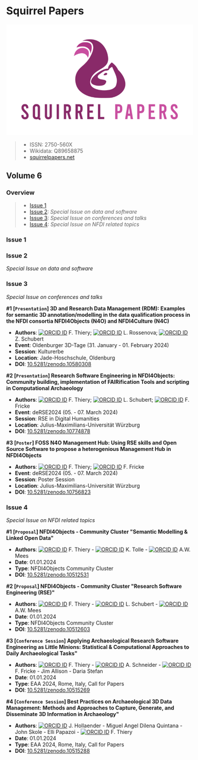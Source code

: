 # Squirrel Papers

![Squirrel Papers Logo](https://raw.githubusercontent.com/squirrelpapers/overview/main/docs/sqp_logo.png)

> * ISSN: 2750-560X
> * Wikidata: Q89658875
> * [squirrelpapers.net](https://squirrelpapers.net)

## Volume 6

### Overview

> * [Issue 1](#issue-1)
> * [Issue 2](#issue-2): *Special Issue on data and software*
> * [Issue 3](#issue-3): *Special Issue on conferences and talks*
> * [Issue 4](#issue-4): *Special Issue on NFDI related topics*

### Issue 1

### Issue 2

*Special Issue on data and software*

### Issue 3

*Special Issue on conferences and talks*

**#1 [`Presentation`] 3D and Research Data Management (RDM): Examples for semantic 3D annotation/modelling in the data qualification process in the NFDI consortia NFDI4Objects (N4O) and NFDI4Culture (N4C)**
* **Authors**: [![ORCID ID](http://info.orcid.org/wp-content/uploads/2019/11/orcid_16x16.png)](http://orcid.org/0000-0002-3246-3531) F. Thiery; [![ORCID ID](http://info.orcid.org/wp-content/uploads/2019/11/orcid_16x16.png)](http://orcid.org/0000-0002-5190-1867) L. Rossenova; [![ORCID ID](http://info.orcid.org/wp-content/uploads/2019/11/orcid_16x16.png)](http://orcid.org/0000-0001-9043-3632) Z. Schubert
* **Event**: Oldenburger 3D-Tage (31. January - 01. February 2024)
* **Session**: Kulturerbe
* **Location**: Jade-Hoschschule, Oldenburg
* **DOI**: [10.5281/zenodo.10580308](https://doi.org/10.5281/zenodo.10580308)

**#2 [`Presentation`] Research Software Engineering in NFDI4Objects: Community building, implementation of FAIRification Tools and scripting in Computational Archaeology**
* **Authors**: [![ORCID ID](http://info.orcid.org/wp-content/uploads/2019/11/orcid_16x16.png)](http://orcid.org/0000-0002-3246-3531) F. Thiery; [![ORCID ID](http://info.orcid.org/wp-content/uploads/2019/11/orcid_16x16.png)](http://orcid.org/0000-0003-4889-9353) L. Schubert; [![ORCID ID](http://info.orcid.org/wp-content/uploads/2019/11/orcid_16x16.png)](http://orcid.org/0000-0003-3223-2079) F. Fricke
* **Event**: deRSE2024 (05. - 07. March 2024)
* **Session**: RSE in Digital Humanities
* **Location**: Julius-Maximilians-Universität Würzburg
* **DOI**: [10.5281/zenodo.10774878](https://doi.org/10.5281/zenodo.10774878)

**#3 [`Poster`] FOSS N4O Management Hub: Using RSE skills and Open Source Software to propose a heterogenious Management Hub in NFDI4Objects**
* **Authors**: [![ORCID ID](http://info.orcid.org/wp-content/uploads/2019/11/orcid_16x16.png)](http://orcid.org/0000-0002-3246-3531) F. Thiery; [![ORCID ID](http://info.orcid.org/wp-content/uploads/2019/11/orcid_16x16.png)](http://orcid.org/0000-0003-3223-2079) F. Fricke
* **Event**: deRSE2024 (05. - 07. March 2024)
* **Session**: Poster Session
* **Location**: Julius-Maximilians-Universität Würzburg
* **DOI**: [10.5281/zenodo.10756823](https://doi.org/10.5281/zenodo.10756823)

### Issue 4

*Special Issue on NFDI related topics*

**#1 [`Proposal`] NFDI4Objects - Community Cluster "Semantic Modelling & Linked Open Data"**
* **Authors**: [![ORCID ID](http://info.orcid.org/wp-content/uploads/2019/11/orcid_16x16.png)](http://orcid.org/0000-0002-3246-3531) F. Thiery - [![ORCID ID](http://info.orcid.org/wp-content/uploads/2019/11/orcid_16x16.png)](http://orcid.org/0000-0002-9953-7638) K. Tolle - [![ORCID ID](http://info.orcid.org/wp-content/uploads/2019/11/orcid_16x16.png)](http://orcid.org/0000-0002-7634-5342) A.W. Mees
* **Date**: 01.01.2024
* **Type**: NFDI4Objects Community Cluster
* **DOI**: [10.5281/zenodo.10512531](https://doi.org/10.5281/zenodo.10512531)

**#2 [`Proposal`] NFDI4Objects - Community Cluster "Research Software Engineering (RSE)"**
* **Authors**: [![ORCID ID](http://info.orcid.org/wp-content/uploads/2019/11/orcid_16x16.png)](http://orcid.org/0000-0002-3246-3531) F. Thiery - [![ORCID ID](http://info.orcid.org/wp-content/uploads/2019/11/orcid_16x16.png)](http://orcid.org/0000-0003-4889-9353) L. Schubert - [![ORCID ID](http://info.orcid.org/wp-content/uploads/2019/11/orcid_16x16.png)](http://orcid.org/0000-0002-7634-5342) A.W. Mees
* **Date**: 01.01.2024
* **Type**: NFDI4Objects Community Cluster
* **DOI**: [10.5281/zenodo.10512603](https://doi.org/10.5281/zenodo.10512603)

**#3 [`Conference Session`] Applying Archaeological Research Software Engineering as Little Minions: Statistical & Computational Approaches to Daily Archaeological Tasks"**
* **Authors**: [![ORCID ID](http://info.orcid.org/wp-content/uploads/2019/11/orcid_16x16.png)](http://orcid.org/0000-0002-3246-3531) F. Thiery - [![ORCID ID](http://info.orcid.org/wp-content/uploads/2019/11/orcid_16x16.png)](http://orcid.org/0000-0002-1854-6760) A. Schneider - [![ORCID ID](http://info.orcid.org/wp-content/uploads/2019/11/orcid_16x16.png)](http://orcid.org/0000-0003-3223-2079) F. Fricke - Jim Allison - Daria Stefan
* **Date**: 01.01.2024
* **Type**: EAA 2024, Rome, Italy, Call for Papers
* **DOI**: [10.5281/zenodo.10515269](https://doi.org/10.5281/zenodo.10515269)

**#4 [`Conference Session`] Best Practices on Archaeological 3D Data Management: Methods and Approaches to Capture, Generate, and Disseminate 3D Information in Archaeology"**
* **Authors**: [![ORCID ID](http://info.orcid.org/wp-content/uploads/2019/11/orcid_16x16.png)](http://orcid.org/0000-0001-7933-3518) J. Hollaender - Miguel Angel Dilena Quintana - John Skole - Elli Papazoi - [![ORCID ID](http://info.orcid.org/wp-content/uploads/2019/11/orcid_16x16.png)](http://orcid.org/0000-0002-3246-3531) F. Thiery
* **Date**: 01.01.2024
* **Type**: EAA 2024, Rome, Italy, Call for Papers
* **DOI**: [10.5281/zenodo.10515288](https://doi.org/10.5281/zenodo.10515288)
